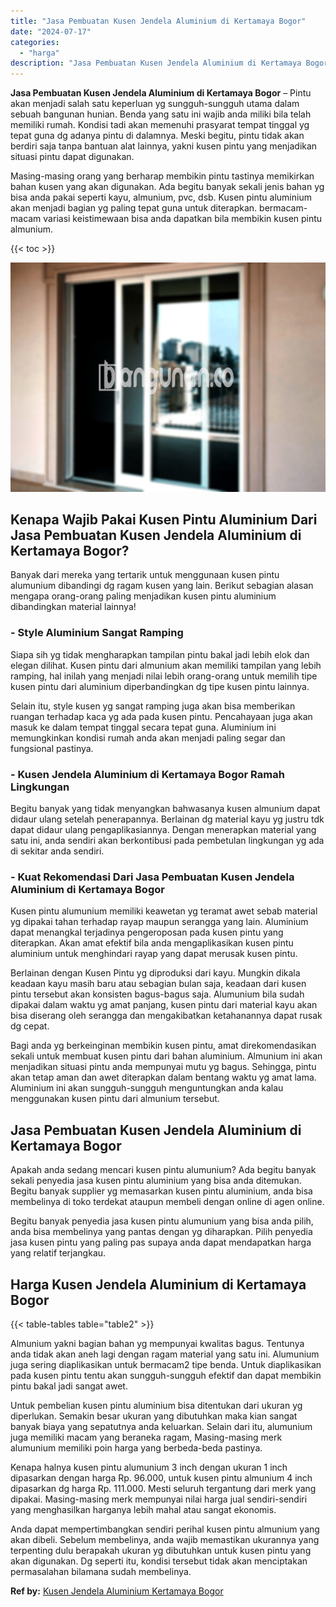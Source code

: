 ```yaml
---
title: "Jasa Pembuatan Kusen Jendela Aluminium di Kertamaya Bogor"
date: "2024-07-17"
categories: 
  - "harga"
description: "Jasa Pembuatan Kusen Jendela Aluminium di Kertamaya Bogor. Anda dapat mempertimbangkan sendiri perihal kusen pintu almunium yang akan dibeli. Sebelum membeli..."
---
```


**Jasa Pembuatan Kusen Jendela Aluminium di Kertamaya Bogor** – Pintu akan menjadi salah satu keperluan yg sungguh-sungguh utama dalam sebuah bangunan hunian. Benda yang satu ini wajib anda miliki bila telah memiliki rumah. Kondisi tadi akan memenuhi prasyarat tempat tinggal yg tepat guna dg adanya pintu di dalamnya. Meski begitu, pintu tidak akan berdiri saja tanpa bantuan alat lainnya, yakni kusen pintu yang menjadikan situasi pintu dapat digunakan.

Masing-masing orang yang berharap membikin pintu tastinya memikirkan bahan kusen yang akan digunakan. Ada begitu banyak sekali jenis bahan yg bisa anda pakai seperti kayu, almunium, pvc, dsb. Kusen pintu aluminium akan menjadi bagian yg paling tepat guna untuk diterapkan. bermacam-macam variasi keistimewaan bisa anda dapatkan bila membikin kusen pintu almunium.

{{< toc >}}

![Jasa Pembuatan Kusen Jendela Aluminium di Kertamaya Bogor](/images/harga-kusen-jendela-alumunium-18.png)

## Kenapa Wajib Pakai Kusen Pintu Aluminium Dari Jasa Pembuatan Kusen Jendela Aluminium di Kertamaya Bogor?

Banyak dari mereka yang tertarik untuk menggunaan kusen pintu alumunium dibandingi dg ragam kusen yang lain. Berikut sebagian alasan mengapa orang-orang paling menjadikan kusen pintu aluminium dibandingkan material lainnya!

### \- Style Aluminium Sangat Ramping

Siapa sih yg tidak mengharapkan tampilan pintu bakal jadi lebih elok dan elegan dilihat. Kusen pintu dari almunium akan memiliki tampilan yang lebih ramping, hal inilah yang menjadi nilai lebih orang-orang untuk memilih tipe kusen pintu dari aluminium diperbandingkan dg tipe kusen pintu lainnya.

Selain itu, style kusen yg sangat ramping juga akan bisa memberikan ruangan terhadap kaca yg ada pada kusen pintu. Pencahayaan juga akan masuk ke dalam tempat tinggal secara tepat guna. Aluminium ini memungkinkan kondisi rumah anda akan menjadi paling segar dan fungsional pastinya.

### \- Kusen Jendela Aluminium di Kertamaya Bogor Ramah Lingkungan

Begitu banyak yang tidak menyangkan bahwasanya kusen almunium dapat didaur ulang setelah penerapannya. Berlainan dg material kayu yg justru tdk dapat didaur ulang pengaplikasiannya. Dengan menerapkan material yang satu ini, anda sendiri akan berkontibusi pada pembetulan lingkungan yg ada di sekitar anda sendiri.

### \- Kuat Rekomendasi Dari Jasa Pembuatan Kusen Jendela Aluminium di Kertamaya Bogor

Kusen pintu alumunium memiliki keawetan yg teramat awet sebab material yg dipakai tahan terhadap rayap maupun serangga yang lain. Aluminium dapat menangkal terjadinya pengeroposan pada kusen pintu yang diterapkan. Akan amat efektif bila anda mengaplikasikan kusen pintu aluminium untuk menghindari rayap yang dapat merusak kusen pintu.

Berlainan dengan Kusen Pintu yg diproduksi dari kayu. Mungkin dikala keadaan kayu masih baru atau sebagian bulan saja, keadaan dari kusen pintu tersebut akan konsisten bagus-bagus saja. Alumunium bila sudah dipakai dalam waktu yg amat panjang, kusen pintu dari material kayu akan bisa diserang oleh serangga dan mengakibatkan ketahanannya dapat rusak dg cepat.

Bagi anda yg berkeinginan membikin kusen pintu, amat direkomendasikan sekali untuk membuat kusen pintu dari bahan aluminium. Almunium ini akan menjadikan situasi pintu anda mempunyai mutu yg bagus. Sehingga, pintu akan tetap aman dan awet diterapkan dalam bentang waktu yg amat lama. Aluminium ini akan sungguh-sungguh menguntungkan anda kalau menggunakan kusen pintu dari almunium tersebut.

## Jasa Pembuatan Kusen Jendela Aluminium di Kertamaya Bogor

Apakah anda sedang mencari kusen pintu alumunium? Ada begitu banyak sekali penyedia jasa kusen pintu aluminium yang bisa anda ditemukan. Begitu banyak supplier yg memasarkan kusen pintu aluminium, anda bisa membelinya di toko terdekat ataupun membeli dengan online di agen online.

Begitu banyak penyedia jasa kusen pintu alumunium yang bisa anda pilih, anda bisa membelinya yang pantas dengan yg diharapkan. Pilih penyedia jasa kusen pintu yang paling pas supaya anda dapat mendapatkan harga yang relatif terjangkau.

## Harga Kusen Jendela Aluminium di Kertamaya Bogor

{{< table-tables table="table2" >}}

Almunium yakni bagian bahan yg mempunyai kwalitas bagus. Tentunya anda tidak akan aneh lagi dengan ragam material yang satu ini. Alumunium juga sering diaplikasikan untuk bermacam2 tipe benda. Untuk diaplikasikan pada kusen pintu tentu akan sungguh-sungguh efektif dan dapat membikin pintu bakal jadi sangat awet.

Untuk pembelian kusen pintu aluminium bisa ditentukan dari ukuran yg diperlukan. Semakin besar ukuran yang dibutuhkan maka kian sangat banyak biaya yang sepatutnya anda keluarkan. Selain dari itu, alumunium juga memiliki macam yang beraneka ragam, Masing-masing merk alumunium memiliki poin harga yang berbeda-beda pastinya.

Kenapa halnya kusen pintu alumunium 3 inch dengan ukuran 1 inch dipasarkan dengan harga Rp. 96.000, untuk kusen pintu almunium 4 inch dipasarkan dg harga Rp. 111.000. Mesti seluruh tergantung dari merk yang dipakai. Masing-masing merk mempunyai nilai harga jual sendiri-sendiri yang menghasilkan harganya lebih mahal atau sangat ekonomis.

Anda dapat mempertimbangkan sendiri perihal kusen pintu almunium yang akan dibeli. Sebelum membelinya, anda wajib memastikan ukurannya yang terpenting dulu berapakah ukuran yg dibutuhkan untuk kusen pintu yang akan digunakan. Dg seperti itu, kondisi tersebut tidak akan menciptakan permasalahan bilamana sudah membelinya.

**Ref by:** [Kusen Jendela Aluminium Kertamaya Bogor](https://id.wikipedia.org/wiki/Kusen)
